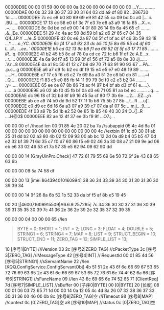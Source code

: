 00000D9E  00 00 01 59 00 00 00 0a  02 00 00 00 04 00 00 00   ...Y.... ........
00000DAE  00 0b 32 38 36 37 33 30  31
                                      64 03 dd a9 df 80 82   ..286730 1d......
00000DBE  7c ec e8 b0 80 69 69 e9  81 42 55 ca 09 bd 0c a0   |....ii. .BU.....
00000DCE  17 13 cc 58 e0 bf 3c 7f  e3 7e e8 a3 a9 16 fa 85   ...X..<. .~......
00000DDE  8c 0d bd cd e9 00 14 0f  80 26 14 9b 6a 45 65 c1   ........ .&..jEe.
00000DEE  51 29 4c 4a ac 50 8d 59  b1 a2 d6 2f 65 c7 84 35   Q)LJ.P.Y .../e..5
00000DFE  d2 0c e6 2a 87 0d 5f cf  bf ac 6f c6 3b 59 43 18   ...*.._. ..o.;YC.
00000E0E  6c f4 17 a3 93 23 dc b5  10 f5 8a 65 65 e4 df 60   l....#.. ...ee..`
00000E1E  b5 cd 02 13 9c b9 f1 ea  69 52 0f 5f c3 17 71 85   ........ iR._..q.
00000E2E  41 b2 45 b5 8c af 78 0a  cd ce 72 fc b6 1f df 2e   A.E...x. ..r.....
00000E3E  4a 6a 9d f7 a5 13 99 0f  d1 56 df 72 a5 0b 8e 38   Jj...... .V.r...8
00000E4E  da a1 8c 50 41 12 c7 b9  d9 70 7f 63 91 90 93 67   ...PA... .p.c...g
00000E5E  a6 a7 d9 1c b2 ec df f9  15 e4 e5 e7 e0 48 19 89   ........ .....H..
00000E6E  c7 17 c5 f6 c6 c2 7e 69  8a a3 51 2e c8 b0 cb 81   ......~i ..Q.....
00000E7E  f1 83 c5 e0 85 fb f4 11  99 79 3d f0 e2 e3 b2 04   ........ .y=.....
00000E8E  65 ee ce 87 8b 86 7d ac  f4 97 b4 bf ab d3 cf 61   e.....}. .......a
00000E9E  a6 02 ab f0 d5 fb b1 0a  d3 e6 71 05 81 aa b4 ec   ........ ..q.....
00000EAE  dc 96 f8 cf 32 bd 8f b9  16 45 5a cf 80 f7 3b 6e   ....2... .EZ...;n
00000EBE  ab ce a9 74 b0 dd 9d 52  17 1f 1b b8 75 5b 27 8b   ...t...R ....u['.
00000ECE  c0 d9 ec 6d 16 6a a3 07  a9 39 c7 07 da a1 07 5c   ...m.j.. .9.....\
00000EDE  4f 03 a9 7b 5d 1b e2 52  0e 85 1b 85 48 40 30 24   O..{]..R ....H@0$
00000EEE  82 ae 12 4f 37 ee 3b f9  9f                        ...O7.;. .

00 00 00 cf //head len
00 01 85 4e
20 02 ba 7a //subappid
05 4c 4d 8a
01 00 00 00 00 00 00 00 00 00 00 00
00 00 00 4c //extbin
6f 1c d0 30 01 ab 25 01 dd b2 02 a3 80 4b 02 f2
09 93 00 ab bc 12 2d 0a d9 b4 05 b5 47 0d e2 32
bf 39 71 6d 35 c7 f0 d7 60 86 f5 e9 02 46 3a 30
08 a7 21 09 9e ad 06 eb e6 33 02 46 53 e1 7a 57
35 e5 62 94 09 62 90 dd

00 00 00 14 [GrayUinPro.Check]
47 72 61 79 55 69 6e 50 72 6f 2e 43 68 65 63 6b

00 00 00 08
5a 74 58 df

00 00 00 13 [imei 864394010160994]
38 36 34 33 39 34 30 31 30 31 36 30 39 39 34

00 00 00 14
9f 26 8a 6b 52 1b 52 33 da bf f5 af 8b e5 19 45

00 20 [|460071609915509|A6.6.9.257295]
7c 34 36 30 30 37 31 36 30 39 39 31 35 35 30 39 7c 41 36 2e 36 2e 39 2e 32 35 37 32 39 35

00 00 00 04
00 00 00 65 //len

>
> BYTE = 0;
> SHORT = 1;
> INT = 2;
> LONG = 3;
> FLOAT = 4;
> DOUBLE = 5;
> STRING1 = 6;
> STRING4 = 7;
> MAP = 8;
> LIST = 9;
> STRUCT_BEGIN = 10;
> STRUCT_END = 11;
> ZERO_TAG = 12;
> SIMPLE_LIST = 13;
>


10 [序号1|BYTE] //iVersion
  03
2c [序号2|ZERO_TAG] //cPacketType
3c [序号3|ZERO_TAG] //iMessageType
42 [序号4|INT]      //iRequestId
  00 01 85 4d
56 [序号5|STRING1]  //sServantName
  22 //len [KQQ.ConfigService.ConfigServantObj]
  4b 51 51 2e 43 6f 6e 66 69 67 53 65 72 76 69 63 65 2e 43 6f 6e 66 69 67 53 65 72 76 61 6e 74 4f 62 6a
66 [序号6|STRING1]  //sFuncName
  09 //len
  43 6c 69 65 6e 74 52 65 71 [ClientReq]
7d [序号7|SIMPLE_LIST] //sBuffer
  00 [子序0|BYTE]
    00 [0|BYTE]
    20 [长度]
      08 00 01 06 03 72 65 71 1d 00 00 14 0a 12 05 4c
      4d 8a 26 07 32 38 36 37 33 30 31 36 00 46 00 0b
8c [序号8|ZERO_TAG]空  //iTimeout
98 [序号8|MAP]        //context
  0c [0|ZERO_TAG]空
a8 [序号10|MAP]       //status
  0c [0|ZERO_TAG]空
